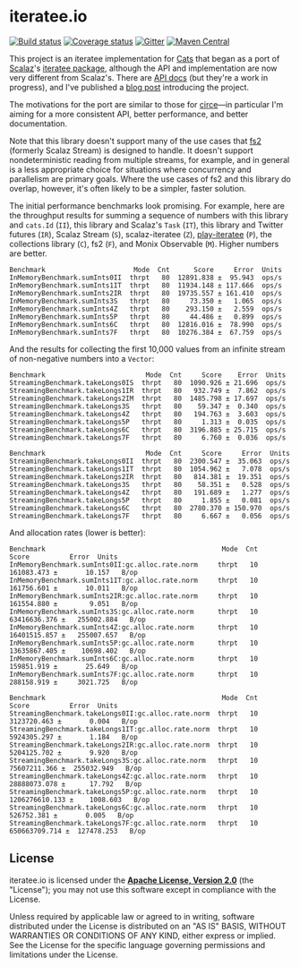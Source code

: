 # iteratee.io

[![Build status](https://img.shields.io/travis/travisbrown/iteratee/master.svg)](https://travis-ci.org/travisbrown/iteratee)
[![Coverage status](https://img.shields.io/codecov/c/github/travisbrown/iteratee/master.svg)](https://codecov.io/github/travisbrown/iteratee)
[![Gitter](https://img.shields.io/badge/gitter-join%20chat-green.svg)](https://gitter.im/travisbrown/iteratee)
[![Maven Central](https://img.shields.io/maven-central/v/io.iteratee/iteratee-core_2.11.svg)](https://maven-badges.herokuapp.com/maven-central/io.iteratee/iteratee-core_2.11)

This project is an iteratee implementation for [Cats][cats] that began as a port of
[Scalaz][scalaz]'s [iteratee package][scalaz-iteratee], although the API and implementation are now
very different from Scalaz's. There are [API docs][api-docs] (but they're a work in progress), and
I've published a [blog post][intro] introducing the project.

The motivations for the port are similar to those for [circe][circe]—in particular I'm aiming for a
more consistent API, better performance, and better documentation.

Note that this library doesn't support many of the use cases that [fs2][fs2] (formerly Scalaz
Stream) is designed to handle. It doesn't support nondeterministic reading from multiple streams,
for example, and in general is a less appropriate choice for situations where concurrency and
parallelism are primary goals. Where the use cases of fs2 and this library do overlap, however, it's
often likely to be a simpler, faster solution.

The initial performance benchmarks look promising. For example, here are the throughput results for
summing a sequence of numbers with this library and `cats.Id` (`II`), this library and Scalaz's
`Task` (`IT`), this library and Twitter futures (`IR`), Scalaz Stream (`S`), scalaz-iteratee (`Z`),
[play-iteratee][play-iteratee] (`P`), the collections library (`C`), fs2 (`F`), and Monix Observable (`M`). Higher numbers
are better.

```
Benchmark                      Mode  Cnt      Score     Error  Units
InMemoryBenchmark.sumInts0II  thrpt   80  12891.838 ±  95.943  ops/s
InMemoryBenchmark.sumInts1IT  thrpt   80  11934.148 ± 117.666  ops/s
InMemoryBenchmark.sumInts2IR  thrpt   80  19735.557 ± 161.410  ops/s
InMemoryBenchmark.sumInts3S   thrpt   80     73.350 ±   1.065  ops/s
InMemoryBenchmark.sumInts4Z   thrpt   80    293.150 ±   2.559  ops/s
InMemoryBenchmark.sumInts5P   thrpt   80     44.486 ±   0.899  ops/s
InMemoryBenchmark.sumInts6C   thrpt   80  12816.016 ±  78.990  ops/s
InMemoryBenchmark.sumInts7F   thrpt   80  10276.384 ±  67.759  ops/s
```

And the results for collecting the first 10,000 values from an infinite stream of non-negative
numbers into a `Vector`:

```
Benchmark                         Mode  Cnt     Score    Error  Units
StreamingBenchmark.takeLongs0IS  thrpt   80  1090.926 ± 21.696  ops/s
StreamingBenchmark.takeLongs1IR  thrpt   80   932.749 ±  7.862  ops/s
StreamingBenchmark.takeLongs2IM  thrpt   80  1485.798 ± 17.697  ops/s
StreamingBenchmark.takeLongs3S   thrpt   80    59.347 ±  0.340  ops/s
StreamingBenchmark.takeLongs4Z   thrpt   80   194.763 ±  3.603  ops/s
StreamingBenchmark.takeLongs5P   thrpt   80     1.313 ±  0.035  ops/s
StreamingBenchmark.takeLongs6C   thrpt   80  3196.885 ± 25.715  ops/s
StreamingBenchmark.takeLongs7F   thrpt   80     6.760 ±  0.036  ops/s

Benchmark                         Mode  Cnt     Score     Error  Units
StreamingBenchmark.takeLongs0II  thrpt   80  2300.547 ±  35.063  ops/s
StreamingBenchmark.takeLongs1IT  thrpt   80  1054.962 ±   7.078  ops/s
StreamingBenchmark.takeLongs2IR  thrpt   80   814.381 ±  19.351  ops/s
StreamingBenchmark.takeLongs3S   thrpt   80    58.351 ±   0.528  ops/s
StreamingBenchmark.takeLongs4Z   thrpt   80   191.689 ±   1.277  ops/s
StreamingBenchmark.takeLongs5P   thrpt   80     1.855 ±   0.081  ops/s
StreamingBenchmark.takeLongs6C   thrpt   80  2780.370 ± 150.970  ops/s
StreamingBenchmark.takeLongs7F   thrpt   80     6.667 ±   0.056  ops/s
```

And allocation rates (lower is better):

```
Benchmark                                            Mode  Cnt          Score          Error  Units
InMemoryBenchmark.sumInts0II:gc.alloc.rate.norm     thrpt   10     161083.473 ±       10.157   B/op
InMemoryBenchmark.sumInts1IT:gc.alloc.rate.norm     thrpt   10     161756.601 ±       10.011   B/op
InMemoryBenchmark.sumInts2IR:gc.alloc.rate.norm     thrpt   10     161554.880 ±        9.051   B/op
InMemoryBenchmark.sumInts3S:gc.alloc.rate.norm      thrpt   10   63416636.376 ±   255002.884   B/op
InMemoryBenchmark.sumInts4Z:gc.alloc.rate.norm      thrpt   10   16401515.857 ±   255007.657   B/op
InMemoryBenchmark.sumInts5P:gc.alloc.rate.norm      thrpt   10   13635867.405 ±    10698.402   B/op
InMemoryBenchmark.sumInts6C:gc.alloc.rate.norm      thrpt   10     159851.919 ±       25.649   B/op
InMemoryBenchmark.sumInts7F:gc.alloc.rate.norm      thrpt   10     288158.919 ±     3021.725   B/op

Benchmark                                            Mode  Cnt          Score          Error  Units
StreamingBenchmark.takeLongs0II:gc.alloc.rate.norm  thrpt   10     3123720.463 ±       0.004   B/op
StreamingBenchmark.takeLongs1IT:gc.alloc.rate.norm  thrpt   10     5924305.297 ±       1.184   B/op
StreamingBenchmark.takeLongs2IR:gc.alloc.rate.norm  thrpt   10     5204125.702 ±       9.920   B/op
StreamingBenchmark.takeLongs3S:gc.alloc.rate.norm   thrpt   10    75607211.366 ±  255032.949   B/op
StreamingBenchmark.takeLongs4Z:gc.alloc.rate.norm   thrpt   10    28888073.078 ±      17.792   B/op
StreamingBenchmark.takeLongs5P:gc.alloc.rate.norm   thrpt   10  1206276610.133 ±    1008.603   B/op
StreamingBenchmark.takeLongs6C:gc.alloc.rate.norm   thrpt   10      526752.381 ±       0.005   B/op
StreamingBenchmark.takeLongs7F:gc.alloc.rate.norm   thrpt   10   650663709.714 ±  127478.253   B/op
```

## License

iteratee.io is licensed under the **[Apache License, Version 2.0][apache]** (the
"License"); you may not use this software except in compliance with the License.

Unless required by applicable law or agreed to in writing, software
distributed under the License is distributed on an "AS IS" BASIS,
WITHOUT WARRANTIES OR CONDITIONS OF ANY KIND, either express or implied.
See the License for the specific language governing permissions and
limitations under the License.

[apache]: http://www.apache.org/licenses/LICENSE-2.0
[api-docs]: http://travisbrown.github.io/iteratee/api/#io.iteratee.package
[cats]: https://github.com/typelevel/cats
[circe]: https://github.com/travisbrown/circe
[fs2]: https://github.com/functional-streams-for-scala/fs2
[intro]: https://meta.plasm.us/posts/2016/01/08/yet-another-iteratee-library/
[monix]: https://github.com/monixio/monix
[play-iteratee]: https://www.playframework.com/documentation/2.5.x/Iteratees
[scalaz]: https://github.com/scalaz/scalaz
[scalaz-iteratee]: https://github.com/scalaz/scalaz/tree/series/7.2.x/iteratee/src/main/scala/scalaz/iteratee
